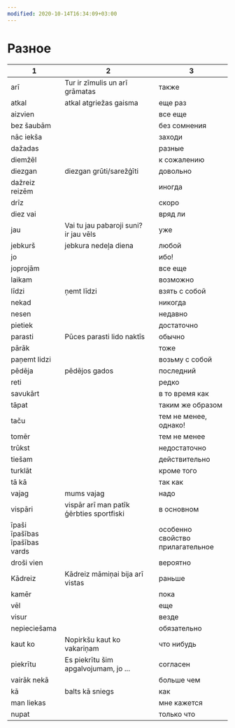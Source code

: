 ```yaml
---
modified: 2020-10-14T16:34:09+03:00
---
```


# Разное

|1|2|3|
|--|--|--|
arī|Tur ir zīmulis un arī grāmatas|также
atkal|atkal atgriežas gaisma|еще раз
aizvien||все еще
bez šaubām||без сомнения
nāc iekša||заходи
dažadas||разные
diemžēl||к сожалению
diezgan|diezgan grūti/sarežģīti|довольно
dažreiz<br>reizēm||иногда 
drīz||скоро
diez vai||вряд ли
jau|Vai tu jau pabaroji suni?<br>ir jau vēls|уже
jebkurš|jebkura nedeļa diena|любой
jo||ибо!
joprojām||все еще
laikam||возможно
līdzi|ņemt līdzi|взять с собой
nekad||никогда
nesen||недавно
pietiek||достаточно
parasti|Pūces parasti lido naktīs|обычно
pārāk||тоже
paņemt lidzi||возьму с собой
pēdēja|pēdējos gados|последний
reti||редко
savukārt||в то время как
tāpat||таким же образом
taču||тем не менее, однако!
tomēr||тем не менее
trūkst||недостаточно
tiešam||действительно
turklāt||кроме того
tā kā||так как
vajag|mums vajag|надо
vispāri|vispār arī man patīk ģērbties sportfiski|в основном
īpaši<br>īpašības<br>īpašības vards||особенно<br>свойство<br>прилагательное
droši vien||вероятно
Kādreiz|Kādreiz māmiņai bija arī vistas|раньше
kamēr||пока
vēl||еще
visur||везде
nepieciešama||обязательно
kaut ko|Nopirkšu kaut ko vakariņam|что нибудь
piekrītu|Es piekrītu šim apgalvojumam, jo ...|согласен
vairāk nekā||больше чем
kā|balts kā sniegs|как
man liekas||мне кажется
nupat||только что